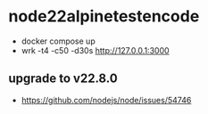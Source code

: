 # node22alpinetestencode
- docker compose up
- wrk -t4 -c50 -d30s http://127.0.0.1:3000

## upgrade to v22.8.0
- https://github.com/nodejs/node/issues/54746